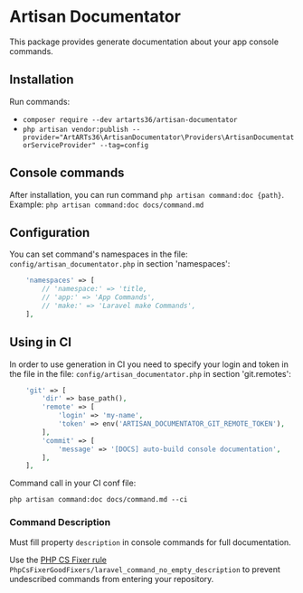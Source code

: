 # Artisan Documentator

This package provides generate documentation about your app console commands.

## Installation

Run commands:

* `composer require --dev artarts36/artisan-documentator`
* `php artisan vendor:publish --provider="ArtARTs36\ArtisanDocumentator\Providers\ArtisanDocumentatorServiceProvider" --tag=config`

## Console commands

After installation, you can run command `php artisan command:doc {path}`. Example: `php artisan command:doc docs/command.md`

## Configuration

You can set command's namespaces in the file: `config/artisan_documentator.php` in section 'namespaces':

```php
    'namespaces' => [
        // 'namespace:' => 'title,
        // 'app:' => 'App Commands',
        // 'make:' => 'Laravel make Commands',
    ],
```

## Using in CI

In order to use generation in CI you need to specify your login and token in the file in the file: `config/artisan_documentator.php` in section 'git.remotes':
```php
    'git' => [
        'dir' => base_path(),
        'remote' => [
            'login' => 'my-name',
            'token' => env('ARTISAN_DOCUMENTATOR_GIT_REMOTE_TOKEN'),
        ],
        'commit' => [
            'message' => '[DOCS] auto-build console documentation',
        ],
    ],
```

Command call in your CI conf file:

`php artisan command:doc docs/command.md --ci`

### Command Description

Must fill property `description` in console commands for full documentation.

Use the [PHP CS Fixer rule](https://github.com/ArtARTs36/php-cs-fixer-good-fixers) `PhpCsFixerGoodFixers/laravel_command_no_empty_description` to prevent undescribed commands from entering your repository.  
